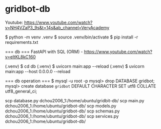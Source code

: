 # gridbot-db

Youtube:
  https://www.youtube.com/watch?v=NH4VZaP3_9s&t=14s&ab_channel=VeryAcademy

$ python -m venv .venv
$ source .venv/bin/activate
$ pip install -r requirements.txt

=== db ===
FastAPI with SQL (ORM) - https://www.youtube.com/watch?v=eltKL8kC160

(.venv) $ cd db
(.venv) $ uvicorn main:app --reload
(.venv) $ uvicorn main:app --host 0.0.0.0 --reload

=== db operation ===
$ mysql -u root -p
mysql> drop DATABASE gridbot;
mysql> create database `gridbot` DEFAULT CHARACTER SET utf8 COLLATE utf8_general_ci;

scp database.py dchou2006_1:/home/ubuntu/gridbit-db/
scp main.py dchou2006_1:/home/ubuntu/gridbot-db/
scp models.py dchou2006_1:/home/ubuntu/gridbot-db/
scp schemas.py dchou2006_1:/home/ubuntu/gridbot-db/
scp services.py dchou2006_1:/home/ubuntu/gridbot-db/
